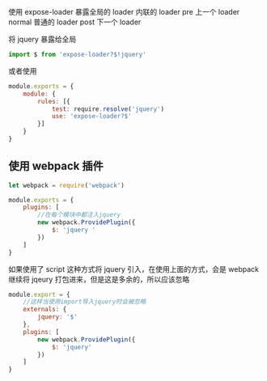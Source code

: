 使用 expose-loader 暴露全局的 loader 内联的 loader
pre 上一个 loader
normal 普通的 loader
post 下一个 loader

将 jquery 暴露给全局

```js
import $ from 'expose-loader?$!jquery'
```

或者使用

```js
module.exports = {
	module: {
		rules: [{
			test: require.resolve('jquery')
			use: 'expose-loader?$'
		}]
	}
}
```

## 使用 webpack 插件

```js
let webpack = require('webpack')

module.exports = {
	plugins: [
		//在每个模块中都注入jquery
		new webpack.ProvidePlugin({
			$: 'jquery '
		})
	]
}
```

如果使用了 script 这种方式将 jquery 引入，在使用上面的方式，会是 webpack 继续将 jqeury 打包进来，但是这是多余的，所以应该忽略

```js
module.export = {
	//这样当使用import导入jquery时会被忽略
	externals: {
		jquery: '$'
	},
	plugins: [
		new webpack.ProvidePlugin({
			$: 'jquery'
		})
	]
}
```
